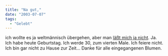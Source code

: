 ```yaml
---
title: "Na gut,"
date: "2003-07-07"
tags:
  - "Gelebt"
---
```


ich wollte es ja weltmännisch übergehen, aber man [läßt mich ja nicht](http://www.couchblog.de/couchblog/archives/2003/07/verflixt.php#comment1494). Ja. Ich habe heute Geburtstag. Ich werde 30, zum vierten Male. Ich feiere nicht. Ich bin gar nicht zu Hause zur Zeit… Danke für alle eingegangenen Blumen.
